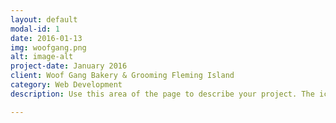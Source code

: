 ```yaml
---
layout: default
modal-id: 1
date: 2016-01-13
img: woofgang.png
alt: image-alt
project-date: January 2016
client: Woof Gang Bakery & Grooming Fleming Island
category: Web Development
description: Use this area of the page to describe your project. The icon above is part of a free icon set by <a href="https://sellfy.com/p/8Q9P/jV3VZ/">Flat Icons</a>. On their website, you can download their free set with 16 icons, or you can purchase the entire set with 146 icons for only $12!

---
```

